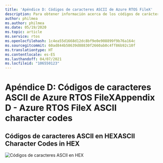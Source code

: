 ```yaml
---
title: 'Apéndice D: Códigos de caracteres ASCII de Azure RTOS FileX'
description: Para obtener información acerca de los códigos de carácter Azure RTOS FileX en HEX, revise esta tabla de códigos de caracteres ASCII.
author: philmea
ms.author: philmea
ms.date: 05/19/2020
ms.topic: article
ms.service: rtos
ms.openlocfilehash: 1c4ea55d1668d12dc8bf9e0e908899f9b76a164c
ms.sourcegitcommit: 60ad844b58639d88830f2660ab0c4ff86b92c10f
ms.translationtype: HT
ms.contentlocale: es-ES
ms.lasthandoff: 04/07/2021
ms.locfileid: "106550123"
---
```

# <a name="appendix-d---azure-rtos-filex-ascii-character-codes"></a><span data-ttu-id="77aa8-103">Apéndice D: Códigos de caracteres ASCII de Azure RTOS FileX</span><span class="sxs-lookup"><span data-stu-id="77aa8-103">Appendix D - Azure RTOS FileX ASCII character codes</span></span>

## <a name="ascii-character-codes-in-hex"></a><span data-ttu-id="77aa8-104">**Códigos de caracteres ASCII en HEX**</span><span class="sxs-lookup"><span data-stu-id="77aa8-104">**ASCII Character Codes in HEX**</span></span>

![Códigos de caracteres ASCII en HEX](./media/user-guide/ascii-character-codes-hex.png)
